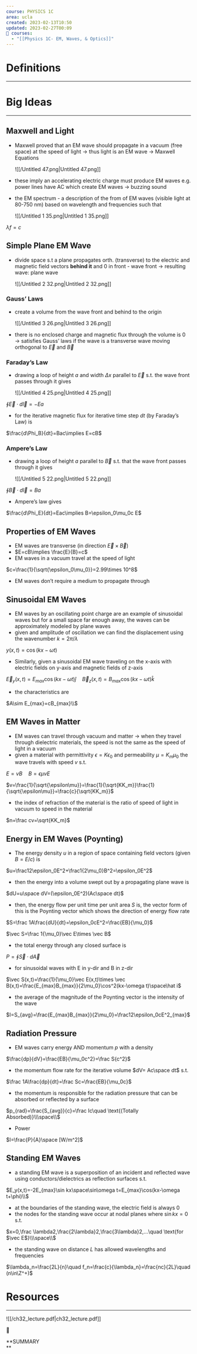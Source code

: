 ```yaml
---
course: PHYSICS 1C
area: ucla
created: 2023-02-13T10:50
updated: 2023-02-27T00:09
📕 courses:
  - "[[Physics 1C- EM, Waves, & Optics]]"
---
```

# Definitions

---

# Big Ideas

---

## Maxwell and Light

- Maxwell proved that an EM wave should propagate in a vacuum (free space) at the speed of light → thus light is an EM wave → Maxwell Equations
    
    ![[/Untitled 47.png|Untitled 47.png]]
    
- these imply an accelerating electric charge must produce EM waves e.g. power lines have AC which create EM waves → buzzing sound
- the EM spectrum - a description of the from of EM waves (visible light at 80-750 nm) based on wavelength and frequencies such that
    
    ![[/Untitled 1 35.png|Untitled 1 35.png]]
    

$\lambda f=c$

  

## Simple Plane EM Wave

- divide space s.t a plane propagates orth. (transverse) to the electric and magnetic field vectors **behind it** and 0 in front - wave front → resulting wave: plane wave
    
    ![[/Untitled 2 32.png|Untitled 2 32.png]]
    

### Gauss’ Laws

- create a volume from the wave front and behind to the origin
    
    ![[/Untitled 3 26.png|Untitled 3 26.png]]
    
- there is no enclosed charge and magnetic flux through the volume is 0 → satisfies Gauss’ laws if the wave is a transverse wave moving orthogonal to $\vec E$﻿ and $\vec B$﻿

### Faraday’s Law

- drawing a loop of height $a$﻿ and width $\Delta x$﻿ parallel to $\vec E$﻿ s.t. the wave front passes through it gives
    
    ![[/Untitled 4 25.png|Untitled 4 25.png]]
    

$\oint \vec E\cdot d\vec l=-Ea$

- for the iterative magnetic flux for iterative time step $dt$﻿ (by Faraday’s Law) is

$\frac{d\Phi_B}{dt}=Bac\implies E=cB$

### Ampere’s Law

- drawing a loop of height $a$﻿ parallel to $\vec B$﻿ s.t. that the wave front passes through it gives
    
    ![[/Untitled 5 22.png|Untitled 5 22.png]]
    

$\oint\vec B\cdot d\vec l=Ba$

- Ampere’s law gives

$\frac{d\Phi_E}{dt}=Eac\implies B=\epsilon_0\mu_0c E$

## Properties of EM Waves

- EM waves are transverse (in direction $\vec E\times \vec B$﻿)
- $E=cB\implies \frac{E}{B}=c$﻿
- EM waves in a vacuum travel at the speed of light

$c=\frac{1}{\sqrt{\epsilon_0\mu_0}}=2.99\times 10^8$

- EM waves don’t require a medium to propagate through

## Sinusoidal EM Waves

- EM waves by an oscillating point charge are an example of sinusoidal waves but for a small space far enough away, the waves can be approximately modeled by plane waves
- given and amplitude of oscillation we can find the displacement using the wavenumber $k=2\pi/\lambda$﻿

$y(x,t)=\cos(kx-\omega t)$

- Similarly, given a sinusoidal EM wave traveling on the x-axis with electric fields on y-axis and magnetic fields of z-axis

$\vec E_y(x,t)=E_{max}\cos(kx-\omega t)\hat j\quad \vec B_z(x,t)=B_{max}\cos(kx-\omega t)\hat k$

- the characteristics are

$A\sim E_{max}=cB_{max}\\$

## EM Waves in Matter

- EM waves can travel through vacuum and matter → when they travel through dielectric materials, the speed is not the same as the speed of light in a vacuum
- given a material with permittivity $\epsilon = K\epsilon_0$﻿ and permeability $\mu=K_m\mu_0$﻿ the wave travels with speed $v$﻿ s.t.

$E=vB\quad B=\epsilon\mu vE$

$v=\frac{1}{\sqrt{\epsilon\mu}}=\frac{1}{\sqrt{KK_m}}\frac{1}{\sqrt{\epsilon\mu}}=\frac{c}{\sqrt{KK_m}}$

- the index of refraction of the material is the ratio of speed of light in vacuum to speed in the material

$n=\frac cv=\sqrt{KK_m}$

## Energy in EM Waves (Poynting)

- The energy density $u$﻿ in a region of space containing field vectors (given $B=E/c$﻿) is

$u=\frac12\epsilon_0E^2+\frac1{2\mu_0}B^2=\epsilon_0E^2$

- then the energy into a volume swept out by a propagating plane wave is

$dU=u\space dV=(\epsilon_0E^2)(Ac\space dt)$

- then, the energy flow per unit time per unit area $S$﻿ is, the vector form of this is the Poynting vector which shows the direction of energy flow rate

$S=\frac 1A\frac{dU}{dt}=\epsilon_0cE^2=\frac{EB}{\mu_0}$

$\vec S=\frac 1{\mu_0}\vec E\times \vec B$

- the total energy through any closed surface is

$P=\oint \vec S\cdot d\vec A$

- for sinusoidal waves with E in y-dir and B in z-dir

$\vec S(x,t)=\frac{1}{\mu_0}\vec E(x,t)\times \vec B(x,t)=\frac{E_{max}B_{max}}{2\mu_0}\cos^2(kx-\omega t)\space\hat i$

- the average of the magnitude of the Poynting vector is the intensity of the wave

$I=S_{avg}=\frac{E_{max}B_{max}}{2\mu_0}=\frac12\epsilon_0cE^2_{max}$

## Radiation Pressure

- EM waves carry energy AND momentum $p$﻿ with a density

$\frac{dp}{dV}=\frac{EB}{\mu_0c^2}=\frac S{c^2}$

- the momentum flow rate for the iterative volume $dV= Ac\space dt$﻿ s.t.

$\frac 1A\frac{dp}{dt}=\frac Sc=\frac{EB}{\mu_0c}$

- the momentum is responsible for the radiation pressure that can be absorbed or reflected by a surface

$p_{rad}=\frac{S_{avg}}{c}=\frac Ic\quad \text{(Totally Absorbed)}\\\space\\$

- Power

$I=\frac{P}{A}\space [W/m^2]$

## Standing EM Waves

- a standing EM wave is a superposition of an incident and reflected wave using conductors/dielectrics as reflection surfaces s.t.

$E_y(x,t)=-2E_{max}\sin kx\space\sin\omega t=E_{max}\cos(kx-\omega t+\phi)\\$

- at the boundaries of the standing wave, the electric field is always 0
- the nodes for the standing wave occur at nodal planes where $\sin kx=0$﻿ s.t.

$x=0,\frac \lambda2,\frac{2\lambda}2,\frac{3\lambda}2,...\quad \text{for $\vec E$}\\\space\\$

- the standing wave on distance $L$﻿ has allowed wavelengths and frequencies

$\lambda_n=\frac{2L}{n}\quad f_n=\frac{c}{\lambda_n}=\frac{nc}{2L}\quad (n\in\Z^+)$

# Resources

---

![[/ch32_lecture.pdf|ch32_lecture.pdf]]

  

📌

**SUMMARY  
**
